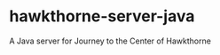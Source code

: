 hawkthorne-server-java
======================

A Java server for Journey to the Center of Hawkthorne
